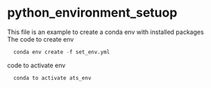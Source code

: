 # python_environment_setuop
This file is an example to create a conda env with installed packages
<br>
The code to create env
```python
  conda env create -f set_env.yml
```
code to activate env
<br>
```python
  conda to activate ats_env
```

